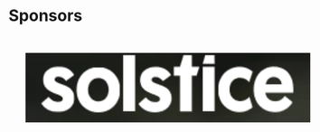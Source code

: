# Sponsors

<img src="images/Solstice.png" style="border:none; box-shadow:none; margin: 30px; background:white" width="800px"/>

